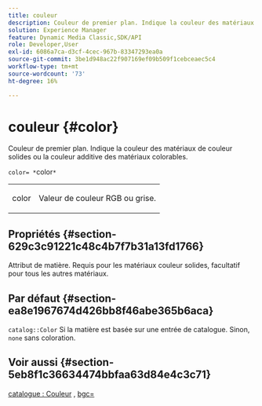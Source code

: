 ```yaml
---
title: couleur
description: Couleur de premier plan. Indique la couleur des matériaux de couleur solides ou la couleur additive des matériaux colorables.
solution: Experience Manager
feature: Dynamic Media Classic,SDK/API
role: Developer,User
exl-id: 6086a7ca-d3cf-4cec-967b-83347293ea0a
source-git-commit: 3be1d948ac22f907169ef09b509f1cebceaec5c4
workflow-type: tm+mt
source-wordcount: '73'
ht-degree: 16%

---
```


# couleur {#color}

Couleur de premier plan. Indique la couleur des matériaux de couleur solides ou la couleur additive des matériaux colorables.

`color= *`color`*`

<table id="simpletable_C5AF9074CCA64EA5921772DF3F7E0F55"> 
 <tr class="strow"> 
  <td class="stentry"> <p><span class="varname"> color</span> </p> </td> 
  <td class="stentry"> <p>Valeur de couleur RGB ou grise. </p></td> 
 </tr> 
</table>

## Propriétés {#section-629c3c91221c48c4b7f7b31a13fd1766}

Attribut de matière. Requis pour les matériaux couleur solides, facultatif pour tous les autres matériaux.

## Par défaut {#section-ea8e1967674d426bb8f46abe365b6aca}

`catalog::Color` Si la matière est basée sur une entrée de catalogue. Sinon, `none` sans coloration.

## Voir aussi {#section-5eb8f1c36634474bbfaa63d84e4c3c71}

[catalogue : Couleur](../../../../../ir-api/material-cat/image-rendering-api-ref/c-ir-material-catalog/c-ir-material-data-reference/r-ir-cat-color.md#reference-7639487fe0ac48beb9e8afa4dc845552) , [bgc=](../../../../../ir-api/http-protocol/image-rendering-api-ref/c-ir-http-protocol-ref/c-ir-http-protocol-command-reference/r-ir-bgc.md#reference-3f5c78cea01c4a85aa582076d23aebb0)
